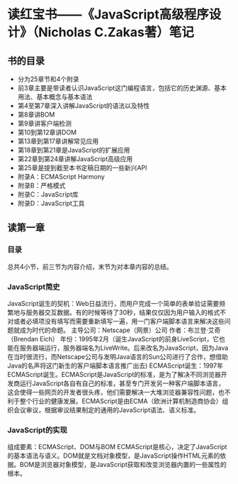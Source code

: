# 读红宝书——《JavaScript高级程序设计》（Nicholas C.Zakas著）笔记

## 书的目录
- 分为25章节和4个附录
- 前3章主要是带读者认识JavaScript这门编程语言，包括它的历史渊源、基本用法、基本概念与基本语法
- 第4至第7章深入讲解JavaScript的语法以及特性
- 第8章讲BOM
- 第9章讲客户端检测
- 第10到第12章讲DOM
- 第13章到第17章讲解常见应用
- 第18章到第21章是JavaScript的扩展应用
- 第22章到第24章讲解JavaScript高级应用
- 第25章是提到截至本书定稿日期的一些新兴API
- 附录A：ECMAScript Harmony
- 附录B：严格模式
- 附录C：JavaScript库
- 附录D：JavaScript工具
## 读第一章
### 目录
总共4小节，前三节为内容介绍，末节为对本章内容的总结。
### JavaScript简史
JavaScript诞生的契机：Web日益流行，而用户完成一个简单的表单验证需要频繁地与服务器交互数据。有的时候等待了30秒，结果仅仅因为用户输入的格式不对或者必填项没有填写而需要重新填写一遍，用一门客户端脚本语言来解决这些问题就成为时代的命题。
主导公司：Netscape（网景）公司
作者：布兰登·艾奇（Brendan Eich）
年份：1995年2月（诞生JavaScript的前身LiveScript，它也能在服务器端运行，服务器端名为LiveWrite。后来改名为JavaScript，因为Java在当时很流行，而Netscape公司与发明Java语言的Sun公司进行了合作，想借助Java的名声将这门新生的客户端脚本语言推广出去)
ECMAScript诞生：1997年ECMAScript诞生。ECMAScript是JavaScript的标准，是为了解决不同浏览器开发商运行JavaScript各自有自己的标准，甚至专门开发另一种客户端脚本语言，这会使得一些网页的开发者很头疼，他们需要解决一大堆浏览器兼容性问题，也不利于整个行业的健康发展。ECMAScript是由ECMA（欧洲计算机制造商协会）组织会议审议，根据审议结果制定的通用的JavaScript语法、语义标准。
### JavaScript的实现
组成要素：ECMAScript、DOM与BOM
ECMAScript是核心，决定了JavaScript的基本语法与语义。DOM就是文档对象模型，是JavaScript操作HTML元素的依据。BOM是浏览器对象模型，是JavaScript获取和改变浏览器内置的一些属性的根本。

